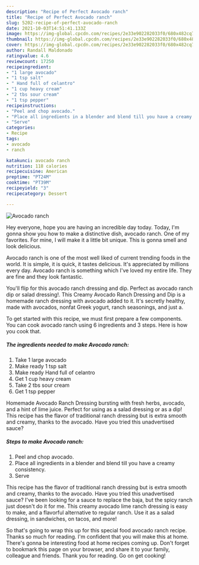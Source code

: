 ```yaml
---
description: "Recipe of Perfect Avocado ranch"
title: "Recipe of Perfect Avocado ranch"
slug: 5202-recipe-of-perfect-avocado-ranch
date: 2021-10-03T14:51:41.133Z
image: https://img-global.cpcdn.com/recipes/2e33e902282033f0/680x482cq70/avocado-ranch-recipe-main-photo.jpg
thumbnail: https://img-global.cpcdn.com/recipes/2e33e902282033f0/680x482cq70/avocado-ranch-recipe-main-photo.jpg
cover: https://img-global.cpcdn.com/recipes/2e33e902282033f0/680x482cq70/avocado-ranch-recipe-main-photo.jpg
author: Randall Maldonado
ratingvalue: 4.6
reviewcount: 17250
recipeingredient:
- "1 large avocado"
- "1 tsp salt"
- " Hand full of celantro"
- "1 cup heavy cream"
- "2 tbs sour cream"
- "1 tsp pepper"
recipeinstructions:
- "Peel and chop avocado."
- "Place all ingredients in a blender and blend till you have a creamy consistency."
- "Serve"
categories:
- Recipe
tags:
- avocado
- ranch

katakunci: avocado ranch 
nutrition: 118 calories
recipecuisine: American
preptime: "PT24M"
cooktime: "PT39M"
recipeyield: "3"
recipecategory: Dessert

---
```



![Avocado ranch](https://img-global.cpcdn.com/recipes/2e33e902282033f0/680x482cq70/avocado-ranch-recipe-main-photo.jpg)

Hey everyone, hope you are having an incredible day today. Today, I'm gonna show you how to make a distinctive dish, avocado ranch. One of my favorites. For mine, I will make it a little bit unique. This is gonna smell and look delicious.

Avocado ranch is one of the most well liked of current trending foods in the world. It is simple, it is quick, it tastes delicious. It's appreciated by millions every day. Avocado ranch is something which I've loved my entire life. They are fine and they look fantastic.

You&#39;ll flip for this avocado ranch dressing and dip. Perfect as avocado ranch dip or salad dressing!. This Creamy Avocado Ranch Dressing and Dip is a homemade ranch dressing with avocado added to it. It&#39;s secretly healthy, made with avocados, nonfat Greek yogurt, ranch seasonings, and just a.


To get started with this recipe, we must first prepare a few components. You can cook avocado ranch using 6 ingredients and 3 steps. Here is how you cook that.

<!--inarticleads1-->

##### The ingredients needed to make Avocado ranch:

1. Take 1 large avocado
1. Make ready 1 tsp salt
1. Make ready  Hand full of celantro
1. Get 1 cup heavy cream
1. Take 2 tbs sour cream
1. Get 1 tsp pepper


Homemade Avocado Ranch Dressing bursting with fresh herbs, avocado, and a hint of lime juice. Perfect for using as a salad dressing or as a dip! This recipe has the flavor of traditional ranch dressing but is extra smooth and creamy, thanks to the avocado. Have you tried this unadvertised sauce? 

<!--inarticleads2-->

##### Steps to make Avocado ranch:

1. Peel and chop avocado.
1. Place all ingredients in a blender and blend till you have a creamy consistency.
1. Serve


This recipe has the flavor of traditional ranch dressing but is extra smooth and creamy, thanks to the avocado. Have you tried this unadvertised sauce? I&#39;ve been looking for a sauce to replace the baja, but the spicy ranch just doesn&#39;t do it for me. This creamy avocado lime ranch dressing is easy to make, and a flavorful alternative to regular ranch. Use it as a salad dressing, in sandwiches, on tacos, and more! 

So that's going to wrap this up for this special food avocado ranch recipe. Thanks so much for reading. I'm confident that you will make this at home. There's gonna be interesting food at home recipes coming up. Don't forget to bookmark this page on your browser, and share it to your family, colleague and friends. Thank you for reading. Go on get cooking!
